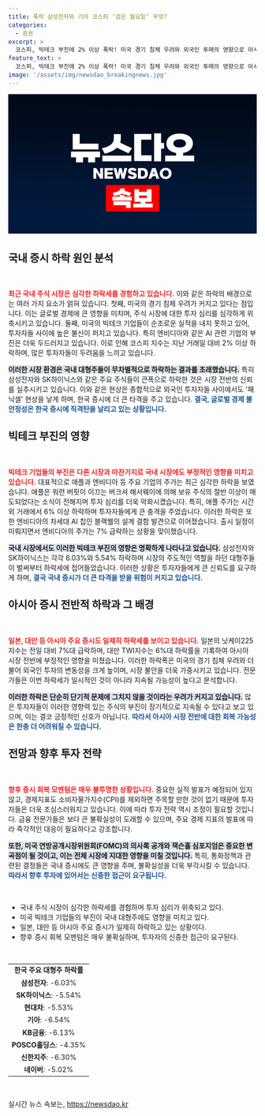 ```yaml
---
title: 폭락 삼성전자와 기아 코스피 ‘검은 월요일’ 무엇?
categories:
  - 증권
excerpt: >
  코스피, 빅테크 부진에 2% 이상 폭락! 미국 경기 침체 우려와 외국인 투매의 영향으로 아시아 증시까지 급락세. 과연 언제 회복될까?
feature_text: >
  코스피, 빅테크 부진에 2% 이상 폭락! 미국 경기 침체 우려와 외국인 투매의 영향으로 아시아 증시까지 급락세. 과연 언제 회복될까?
image: '/assets/img/newsdao_breakingnews.jpg'
---
```


<p><img src="/assets/img/newsdao_breakingnews.jpg" alt="pcversion 속보" /></p>

<h2 data-ke-size="size26">국내 증시 하락 원인 분석</h2>

<p data-ke-size="size16">&nbsp;</p>

<p><b><span style="color: #ee2323;">최근 국내 주식 시장은 심각한 하락세를 경험하고 있습니다.</span></b> 이와 같은 하락의 배경으로는 여러 가지 요소가 얽혀 있습니다. 첫째, 미국의 경기 침체 우려가 커지고 있다는 점입니다. 이는 글로벌 경제에 큰 영향을 미치며, 주식 시장에 대한 투자 심리를 심각하게 위축시키고 있습니다. 둘째, 미국의 빅테크 기업들이 순조로운 실적을 내지 못하고 있어, 투자자들 사이에 높은 불신이 퍼지고 있습니다. 특히 엔비디아와 같은 AI 관련 기업의 부진은 더욱 두드러지고 있습니다. 이로 인해 코스피 지수는 지난 거래일 대비 2% 이상 하락하며, 많은 투자자들이 두려움을 느끼고 있습니다.</p>

<p><b><span style="background-color: #21538527;">이러한 시장 환경은 국내 대형주들이 무차별적으로 하락하는 결과를 초래했습니다.</span></b> 특히 삼성전자와 SK하이닉스와 같은 주요 주식들이 큰폭으로 하락한 것은 시장 전반의 신뢰를 실추시키고 있습니다. 이와 같은 현상은 종합적으로 외국인 투자자들 사이에서도 '패닉셀' 현상을 낳게 하며, 한국 증시에 더 큰 타격을 주고 있습니다. <b><span style="color: #1a5490;">결국, 글로벌 경제 불안정성은 한국 증시에 직격탄을 날리고 있는 상황입니다.</span></b></p>

<h2 data-ke-size="size26">빅테크 부진의 영향</h2>

<p data-ke-size="size16">&nbsp;</p>

<p><b><span style="color: #ee2323;">빅테크 기업들의 부진은 다른 시장과 마찬가지로 국내 시장에도 부정적인 영향을 미치고 있습니다.</span></b> 대표적으로 애플과 엔비디아 등 주요 기업의 주가는 최근 심각한 하락을 보였습니다. 애플은 워런 버핏이 이끄는 버크셔 해서웨이에 의해 보유 주식의 절반 이상이 매도되었다는 소식이 전해지며 투자 심리를 더욱 악화시켰습니다. 특히, 애플 주가는 시간 외 거래에서 6% 이상 하락하며 투자자들에게 큰 충격을 주었습니다. 이러한 하락은 또한 엔비디아의 차세대 AI 칩인 블랙웰의 설계 결함 발견으로 이어졌습니다. 출시 일정이 미뤄지면서 엔비디아의 주가는 7% 급락하는 상황을 맞이했습니다.</p>

<p><b><span style="background-color: #21538527;">국내 시장에서도 이러한 빅테크 부진의 영향은 명확하게 나타나고 있습니다.</span></b> 삼성전자와 SK하이닉스는 각각 6.03%와 5.54% 하락하며 시장의 주도적인 역할을 하던 대형주들이 벌써부터 하락세에 접어들었습니다. 이러한 상황은 투자자들에게 큰 신뢰도를 요구하게 하며, <b><span style="color: #1a5490;">결국 국내 증시가 더 큰 타격을 받을 위험이 커지고 있습니다.</span></b></p>

<h2 data-ke-size="size26">아시아 증시 전반적 하락과 그 배경</h2>

<p data-ke-size="size16">&nbsp;</p>

<p><b><span style="color: #ee2323;">일본, 대만 등 아시아 주요 증시도 일제히 하락세를 보이고 있습니다.</span></b> 일본의 닛케이225지수는 전일 대비 7%대 급락하며, 대만 TWI지수는 6%대 하락률을 기록하여 아시아 시장 전반에 부정적인 영향을 미쳤습니다. 이러한 하락폭은 미국의 경기 침체 우려와 더불어 외국인 투자의 변동성을 크게 높이며, 시장 불안을 더욱 가중시키고 있습니다. 전문가들은 이번 하락세가 일시적인 것이 아니라 지속될 가능성이 높다고 분석합니다.</p>

<p><b><span style="background-color: #21538527;">이러한 하락은 단순히 단기적 문제에 그치지 않을 것이라는 우려가 커지고 있습니다.</span></b> 많은 투자자들이 이러한 영향력 있는 주식의 부진이 장기적으로 지속될 수 있다고 보고 있으며, 이는 결코 긍정적인 신호가 아닙니다. <b><span style="color: #1a5490;">따라서 아시아 시장 전반에 대한 회복 가능성은 한층 더 어려워질 수 있습니다.</span></b></p>

<h2 data-ke-size="size26">전망과 향후 투자 전략</h2>

<p data-ke-size="size16">&nbsp;</p>

<p><b><span style="color: #ee2323;">향후 증시 회복 모멘텀은 매우 불투명한 상황입니다.</span></b> 중요한 실적 발표가 예정되어 있지 않고, 경제지표도 소비자물가지수(CPI)를 제외하면 주목할 만한 것이 없기 때문에 투자자들은 더욱 조심스러워지고 있습니다. 이에 따라 투자 전략 역시 조정이 필요할 것입니다. 금융 전문가들은 보다 큰 불확실성이 도래할 수 있으며, 주요 경제 지표의 발표에 따라 즉각적인 대응이 필요하다고 강조합니다.</p>

<p><b><span style="background-color: #21538527;">또한, 미국 연방공개시장위원회(FOMC)의 의사록 공개와 잭슨홀 심포지엄은 중요한 변곡점이 될 것이고, 이는 전체 시장에 지대한 영향을 미칠 것입니다.</span></b> 특히, 통화정책과 관련된 결정들은 국내 증시에도 큰 영향을 주며, 불확실성을 더욱 부각시킬 수 있습니다. <b><span style="color: #1a5490;">따라서 향후 투자에 있어서는 신중한 접근이 요구됩니다.</span></b></p>

<p data-ke-size="size16">&nbsp;</p>

<ul>
    <li>국내 주식 시장이 심각한 하락세를 경험하며 투자 심리가 위축되고 있다.</li>
    <li>미국 빅테크 기업들의 부진이 국내 대형주에도 영향을 미치고 있다.</li>
    <li>일본, 대만 등 아시아 주요 증시가 일제히 하락하고 있는 상황이다.</li>
    <li>향후 증시 회복 모멘텀은 매우 불확실하며, 투자자의 신중한 접근이 요구된다.</li>
</ul>

<p data-ke-size="size16">&nbsp;</p>

<table>
    <tr>
        <td style="text-align: center; height: 17px;"><b>한국 주요 대형주 하락률</b></td>
    </tr>
    <tr>
        <td style="text-align: center; height: 17px;"><b>삼성전자</b>: -6.03%</td>
    </tr>
    <tr>
        <td style="text-align: center; height: 17px;"><b>SK하이닉스</b>: -5.54%</td>
    </tr>
    <tr>
        <td style="text-align: center; height: 17px;"><b>현대차</b>: -5.53%</td>
    </tr>
    <tr>
        <td style="text-align: center; height: 17px;"><b>기아</b>: -6.54%</td>
    </tr>
    <tr>
        <td style="text-align: center; height: 17px;"><b>KB금융</b>: -6.13%</td>
    </tr>
    <tr>
        <td style="text-align: center; height: 17px;"><b>POSCO홀딩스</b>: -4.35%</td>
    </tr>
    <tr>
        <td style="text-align: center; height: 17px;"><b>신한지주</b>: -6.30%</td>
    </tr>
    <tr>
        <td style="text-align: center; height: 17px;"><b>네이버</b>: -5.02%</td>
    </tr>
</table>

<p data-ke-size="size16">&nbsp;</p>
실시간 뉴스 속보는, <a href="https://newsdao.kr" rel="dofollow">https://newsdao.kr</a>



